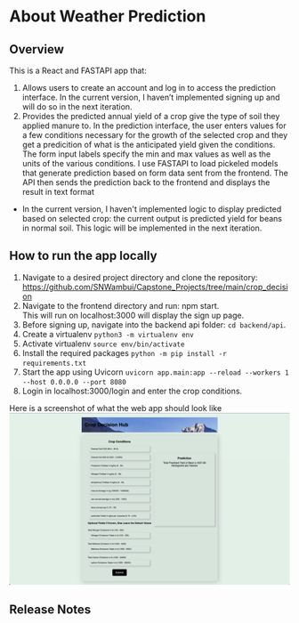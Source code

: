 # About Weather Prediction

## Overview
This is a React and FASTAPI app that:
1. Allows users to create an account and log in to access the prediction interface. In the current version, I haven’t implemented signing up and will do so in the next iteration. 
2. Provides the predicted annual yield of a crop give the type of soil they applied manure to. In the prediction interface, the user enters values for a few conditions necessary for the growth of the selected crop and they get a predicition of what is the anticipated yield given the conditions. The form input labels specify the min and max values as well as the units of the various conditions. I use FASTAPI to load pickeled models that generate prediction based on form data sent from the frontend. The API then sends the prediction back to the frontend and displays the result in text format
-  In the current version, I haven't implemented logic to display predicted based on selected crop: the current output is predicted yield for beans in normal soil. This logic will be implemented in the next iteration.


## How to run the app locally

1. Navigate to a desired project directory and clone the repository: https://github.com/SNWambui/Capstone_Projects/tree/main/crop_decision
2. Navigate to the frontend directory and run: npm start.<br> This will run on localhost:3000 will display the sign up page.
3. Before signing up, navigate into the backend api folder: `cd backend/api`.
4. Create a virtualenv `python3 -m virtualenv env`
5. Activate virtualenv `source env/bin/activate`
6. Install the required packages `python -m pip install -r requirements.txt`
7. Start the app using Uvicorn `uvicorn app.main:app --reload --workers 1 --host 0.0.0.0 --port 8080`
8. Login in localhost:3000/login and enter the crop conditions.

Here is a screenshot of what the web app should look like ![](crop_decision.png)

## Release Notes
